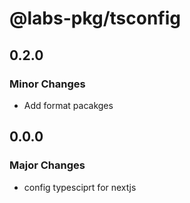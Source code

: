 # @labs-pkg/tsconfig

## 0.2.0

### Minor Changes

- Add format pacakges

## 0.0.0

### Major Changes

- config typesciprt for nextjs

